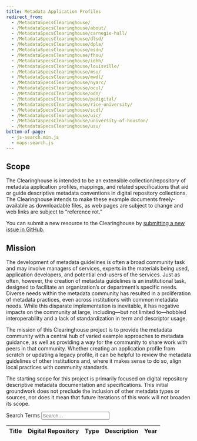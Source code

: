 ```yaml
---
title: Metadata Application Profiles
redirect_from:
  - /MetadataSpecsClearinghouse/
  - /MetadataSpecsClearinghouse/about/
  - /MetadataSpecsClearinghouse/carnegie-hall/
  - /MetadataSpecsClearinghouse/dlsd/
  - /MetadataSpecsClearinghouse/dpla/
  - /MetadataSpecsClearinghouse/esdn/
  - /MetadataSpecsClearinghouse/fhsu/
  - /MetadataSpecsClearinghouse/idhh/
  - /MetadataSpecsClearinghouse/louisville/
  - /MetadataSpecsClearinghouse/msu/
  - /MetadataSpecsClearinghouse/mwdl/
  - /MetadataSpecsClearinghouse/nyarc/
  - /MetadataSpecsClearinghouse/ocul/
  - /MetadataSpecsClearinghouse/odn/
  - /MetadataSpecsClearinghouse/padigital/
  - /MetadataSpecsClearinghouse/rice-university/
  - /MetadataSpecsClearinghouse/scdl/
  - /MetadataSpecsClearinghouse/uic/
  - /MetadataSpecsClearinghouse/university-of-houston/
  - /MetadataSpecsClearinghouse/usu/
bottom-of-page:
  - js-search.min.js
  - maps-search.js
---
```


Scope
-----

The Clearinghouse is intended to be an extensible collection/repository of metadata application profiles, mappings, and related specifications that aid or guide descriptive metadata conventions in digital repository collections. The Clearinghouse intends to make these example documents freely-available as downloadable files, as web pages are subject to change and web links are subject to “reference rot.”

You can submit a new resource to the Clearinghouse by [submitting a new issue in GitHub](https://github.com/DLFMetadataAssessment/Sandbox/issues/new?assignees=&labels=MAP+Clearinghouse+submission&projects=&template=metadata-resource-submission.yaml&title=%5BName+of+new+Metadata+Resource%5D%3A+).

Mission
-------

The development of metadata guidelines is often a broad community task and may involve managers of services, experts in the materials being used, application developers, and potential end-users of the services. Just as often, however, the creation of metadata guidelines is an institutional task, designed to facilitate an organization’s or department’s specific needs. Diverse needs within the metadata community has resulted in a proliferation of metadata practices, even across institutions with common metadata needs. While this disparate implementation is inevitable, it has negative impacts on the community at large, including—but not limited to—hobbled interoperability and a lack of standardization in term and descriptor usage.

The mission of this Clearinghouse project is to provide the metadata community with a central hub of varied example approaches to metadata guidance, as well as providing a way for the community to share work with peers in that community. Whether creating an application profile from scratch or updating a legacy profile, it can be helpful to review the metadata guidelines of other institutions and, where it makes sense to do so, align local practices with community standards.

The starting scope for this project is primarily focused on digital repository descriptive metadata documentation and specifications. This initial groundwork does not preclude the inclusion of other metadata types or sources, nor does it mean that future iterations of this work will not broaden its scope.

<form class="search">
  <div class="search-lo lo">
    <div class="lo-c lo-maxgrow">
      <label for="searchInput" class="sr-only">Search Terms</label>
      <input type="search" id="searchInput" class="search-txt" placeholder="Search…">
    </div>
  </div>
</form>
<table id="indexedMAPsTable">
  <thead>
    <tr>
      <th>Title</th>
      <th>Digital Repository</th>
      <th>Type</th>
      <th>Description</th>
      <th>Year</th>
    </tr>
  </thead>
  <tbody>
  </tbody>
</table>
